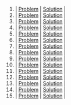 1.  | [Problem]() | [Solution]() | 
2.  | [Problem]() | [Solution]() | 
3.  | [Problem]() | [Solution]() | 
4.  | [Problem]() | [Solution]() | 
5.  | [Problem]() | [Solution]() | 
6.  | [Problem]() | [Solution]() | 
7.  | [Problem]() | [Solution]() | 
8.  | [Problem]() | [Solution]() | 
9.  | [Problem]() | [Solution]() | 
10.  | [Problem]() | [Solution]() | 
11.  | [Problem]() | [Solution]() | 
12.  | [Problem]() | [Solution]() | 
13.  | [Problem]() | [Solution]() | 
14.  | [Problem]() | [Solution]() | 
15.  | [Problem]() | [Solution]() | 
